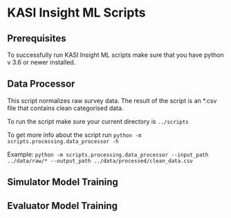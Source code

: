 # KASI Insight ML Scripts

## Prerequisites

To successfully run KASI Insight ML scripts make sure that you have python v 3.6 or newer installed.



## Data Processor

This script normalizes raw survey data. The result of the script is an *.csv file that contains clean categorised data. 

To run the script make sure your current directory is `../scripts`

To get more info about the script run `python -m scripts.processing.data_processor -h`

Example: `python -m scripts.processing.data_processor --input_path ../data/raw/* --output_path ../data/processed/clean_data.csv`


## Simulator Model Training

## Evaluator Model Training
